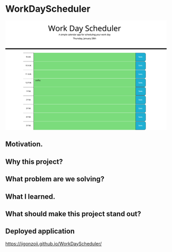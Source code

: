# WorkDayScheduler

<img src="./assets/wds.jpg" alt = "planner that changes color according to time of work day">

## Motivation.


## Why this project?


## What problem are we solving?


## What I learned.


## What should make this project stand out?


## Deployed application
https://iigonzoii.github.io/WorkDayScheduler/
